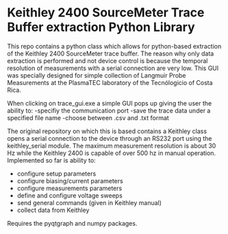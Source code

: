 # Keithley 2400 SourceMeter Trace Buffer extraction Python Library 
This repo contains a python class which allows for python-based extraction of the Keithley 2400 SourceMeter trace buffer. The reason why only data extraction is performed and not device control is because the temporal resolution of measurements with a serial connection are very low. This GUI was specially designed for simple collection of Langmuir Probe Measurements at the PlasmaTEC laboratory of the Tecnólogicio of Costa Rica.

When clicking on trace_gui.exe a simple GUI pops up giving the user the ability to:
-specifiy the communication port
-save the trace data under a specified file name
-choose between .csv and .txt format


The original repository on which this is based contains a Keithley class opens a serial connection to the device through an RS232 port using the keithley_serial module. The maximum measurement resolution is about 30 Hz while the Keithley 2400 is capable of over 500 hz in manual operation.
Implemented so far is ability to:
- configure setup parameters
- configure biasing/current parameters
- configure measurements parameters
- define and configure voltage sweeps
- send general commands (given in Keithley manual)
- collect data from Keithley

Requires the pyqtgraph and numpy packages.

